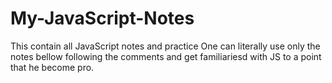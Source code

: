 # My-JavaScript-Notes
This contain all JavaScript notes and practice
One can literally use only the notes bellow following the comments and get familiariesd with JS to a point that he become pro. 

